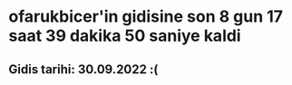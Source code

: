 # ofarukbicer'in gidisine son 8 gun 17 saat 39 dakika 50 saniye kaldi

## Gidis tarihi: 30.09.2022 :(